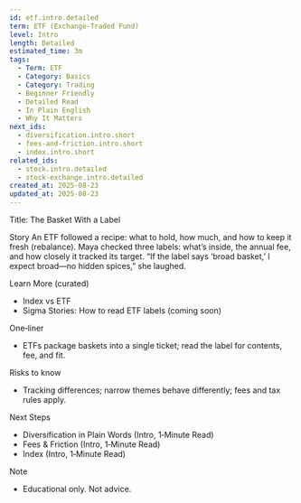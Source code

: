 ```yaml
---
id: etf.intro.detailed
term: ETF (Exchange-Traded Fund)
level: Intro
length: Detailed
estimated_time: 3m
tags:
  - Term: ETF
  - Category: Basics
  - Category: Trading
  - Beginner Friendly
  - Detailed Read
  - In Plain English
  - Why It Matters
next_ids:
  - diversification.intro.short
  - fees-and-friction.intro.short
  - index.intro.short
related_ids:
  - stock.intro.detailed
  - stock-exchange.intro.detailed
created_at: 2025-08-23
updated_at: 2025-08-23
---
```


Title: The Basket With a Label

Story
An ETF followed a recipe: what to hold, how much, and how to keep it fresh (rebalance). Maya checked three labels: what’s inside, the annual fee, and how closely it tracked its target. “If the label says ‘broad basket,’ I expect broad—no hidden spices,” she laughed.

Learn More (curated)
- Index vs ETF
- Sigma Stories: How to read ETF labels (coming soon)

One‑liner
- ETFs package baskets into a single ticket; read the label for contents, fee, and fit.

Risks to know
- Tracking differences; narrow themes behave differently; fees and tax rules apply.

Next Steps
- Diversification in Plain Words (Intro, 1‑Minute Read)
- Fees & Friction (Intro, 1‑Minute Read)
- Index (Intro, 1‑Minute Read)

Note
- Educational only. Not advice.

